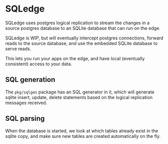 # SQLedge

SQLedge uses postgres logical replication to stream the changes in a source postgres database to an SQLite database that can run on the edge.

SQLedge is WIP, but will eventually intercept postgres connections, forward reads to the source database, and use the embedded SQLite database to serve reads. 

This lets you run your apps on the edge, and have local (eventually consistent) access to your data. 

## SQL generation

The `pkg/sqlgen` package has an SQL generator in it, which will generate sqlite insert, update, delete statements based on the logical replication messages received.

## SQL parsing

When the database is started, we look at which tables already exist in the sqlite copy, and make sure new tables are created automatically on the fly.
